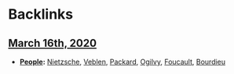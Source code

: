 
# Backlinks
## [March 16th, 2020](<March 16th, 2020.md>)
- **[People](<People.md>):** [Nietzsche](<Nietzsche.md>), [Veblen](<Veblen.md>), [Packard](<Packard.md>), [Ogilvy](<Ogilvy.md>), [Foucault](<Foucault.md>), [Bourdieu](<Bourdieu.md>)

